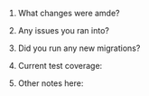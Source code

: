 1. What changes were amde? 

2. Any issues you ran into? 

3. Did you run any new migrations? 

4. Current test coverage: 

5. Other notes here: 
